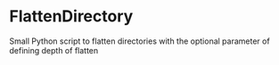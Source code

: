 # FlattenDirectory
Small Python script to flatten directories with the optional parameter of defining depth of flatten
